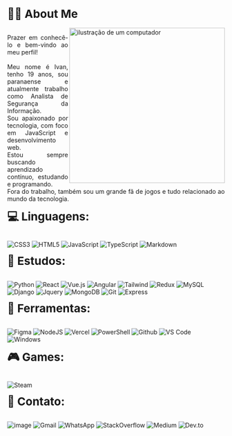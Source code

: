 <h2 style="font-size: 26px; font-weight: bold; border-bottom: none; margin: 0; padding: 0;">🤟🏽 About Me</h2><br>

<img src="https://raw.githubusercontent.com/MicaelliMedeiros/micaellimedeiros/master/image/computer-illustration.png" alt="ilustração de um computador" min-width="400px" max-width="400px" width="360px" margin-right="10px" align="right">

<p align='justify'>
  Prazer em conhecê-lo e bem-vindo ao meu perfil!<br><br>
  Meu nome é Ivan, tenho 19 anos, sou paranaense e atualmente trabalho como Analista de Segurança da Informação.<br>
  Sou apaixonado por tecnologia, com foco em JavaScript e desenvolvimento web.<br>
  Estou sempre buscando aprendizado contínuo, estudando e programando.<br>
  Fora do trabalho, também sou um grande fã de jogos e tudo relacionado ao mundo da tecnologia.<br>
  

<h2 style="font-size: 26px; font-weight: bold; border-bottom: none; margin: 0; padding: 0;">💻 Linguagens:</h2><br>

![CSS3](https://img.shields.io/badge/css3-%231572B6.svg?style=for-the-badge&logo=css3&logoColor=white) 
![HTML5](https://img.shields.io/badge/html5-%23E34F26.svg?style=for-the-badge&logo=html5&logoColor=white) 
![JavaScript](https://img.shields.io/badge/javascript-%23323330.svg?style=for-the-badge&logo=javascript&logoColor=%23F7DF1E) 
![TypeScript](https://img.shields.io/badge/typescript-%23007ACC.svg?style=for-the-badge&logo=typescript&logoColor=white) 
![Markdown](https://img.shields.io/badge/Markdown-000000?style=for-the-badge&logo=markdown&logoColor=white)

<h2 style="font-size: 26px; font-weight: bold; border-bottom: none; margin: 0; padding: 0;">📖 Estudos:</h2><br>

![Python](https://img.shields.io/badge/Python-14354C?style=for-the-badge&logo=python&logoColor=white)
![React](https://img.shields.io/badge/React-20232A?style=for-the-badge&logo=react&logoColor=61DAFB)
![Vue.js](https://img.shields.io/badge/Vue.js-35495E?style=for-the-badge&logo=vue.js&logoColor=4FC08D)
![Angular](https://img.shields.io/badge/Angular-DD0031?style=for-the-badge&logo=angular&logoColor=white)
![Tailwind](https://img.shields.io/badge/Tailwind_CSS-38B2AC?style=for-the-badge&logo=tailwind-css&logoColor=white)
![Redux](https://img.shields.io/badge/Redux-593D88?style=for-the-badge&logo=redux&logoColor=white)
![MySQL](https://img.shields.io/badge/MySQL-00000F?style=for-the-badge&logo=mysql&logoColor=white)
![Django](https://img.shields.io/badge/Django-092E20?style=for-the-badge&logo=django&logoColor=white)
![Jquery](https://img.shields.io/badge/jQuery-0769AD?style=for-the-badge&logo=jquery&logoColor=white)
![MongoDB](https://img.shields.io/badge/MongoDB-4EA94B?style=for-the-badge&logo=mongodb&logoColor=white)
![Git](https://img.shields.io/badge/Git-E34F26?style=for-the-badge&logo=git&logoColor=white)
![Express](https://img.shields.io/badge/express-000000?style=for-the-badge&logoColor=white)

<h2 style="font-size: 26px; font-weight: bold; border-bottom: none; margin: 0; padding: 0;">💼 Ferramentas:</h2><br>

![Figma](https://img.shields.io/badge/figma-%23F24E1E.svg?style=for-the-badge&logo=figma&logoColor=white)
![NodeJS](https://img.shields.io/badge/node.js-6DA55F?style=for-the-badge&logo=node.js&logoColor=white)
![Vercel](https://img.shields.io/badge/vercel-%23000000.svg?style=for-the-badge&logo=vercel&logoColor=white)
![PowerShell](https://img.shields.io/badge/PowerShell-%235391FE.svg?style=for-the-badge&logo=powershell&logoColor=white) 
![Github](https://img.shields.io/badge/GitHub-100000?style=for-the-badge&logo=github&logoColor=white)
![VS Code](https://img.shields.io/badge/-Visual%20Studio%20Code-333333?style=for-the-badge&logo=visual-studio-code&logoColor=007ACC)
![Windows](https://img.shields.io/badge/Windows-017AD7?style=for-the-badge&logo=windows&logoColor=white)

<h2 style="font-size: 26px; font-weight: bold; border-bottom: none; margin: 0; padding: 0;">🎮 Games:</h2><br>

![Steam](https://img.shields.io/badge/Steam-000000?style=for-the-badge&logo=steam&logoColor=white&link=https://steamcommunity.com/id/AivanDerock)

<h2 style="font-size: 26px; font-weight: bold; border-bottom: none; margin: 0; padding: 0;">💌 Contato:</h2><br>

![image](https://img.shields.io/badge/LinkedIn-0077B5?style=for-the-badge&logo=linkedin&logoColor=white&link=LINK-DO-SEU-LINKEDIN)
![Gmail](https://img.shields.io/badge/Gmail-D14836?style=for-the-badge&logo=gmail&logoColor=white&link=mailto:aivanderock@gmail.com)
![WhatsApp](https://img.shields.io/badge/WhatsApp-25D366?style=for-the-badge&logo=whatsapp&logoColor=white&link=)
![StackOverflow](https://img.shields.io/badge/Stack_Overflow-FE7A16?style=for-the-badge&logo=stack-overflow&logoColor=white)
![Medium](https://img.shields.io/badge/Medium-12100E?style=for-the-badge&logo=medium&logoColor=white)
![Dev.to](https://img.shields.io/badge/dev.to-0A0A0A?style=for-the-badge&logo=dev.to&logoColor=white)